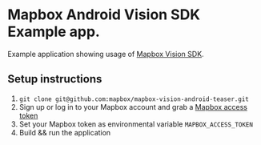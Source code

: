 # Mapbox Android Vision SDK Example app.

Example application showing usage of [Mapbox Vision SDK](https://vision.mapbox.com/).

## Setup instructions

1. `git clone git@github.com:mapbox/mapbox-vision-android-teaser.git`
1. Sign up or log in to your Mapbox account and grab a [Mapbox access token](https://www.mapbox.com/help/define-access-token/)
1. Set your Mapbox token as environmental variable `MAPBOX_ACCESS_TOKEN`
1. Build && run the application
